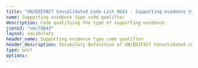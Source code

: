 ```yaml
---
title: "UN/EDIFACT Consolidated Code List 9643 - Supporting evidence type code qualifier (20B) JSON-LD Vocabulary"
name: Supporting evidence type code qualifier
description: Code qualifying the type of supporting evidence.
jsonid: "uncl9643"
layout: vocabulary
header_name: Supporting evidence type code qualifier
header_description: Vocabulary Definition of UN/EDIFACT Consolidated Code List 9643 - Supporting evidence type code qualifier (20B) semantics in HTML format. JSON-LD format is available at [uncl9643.jsonld](/vocabulary/uncl9643.jsonld)
type: uncl
options:
---
```

